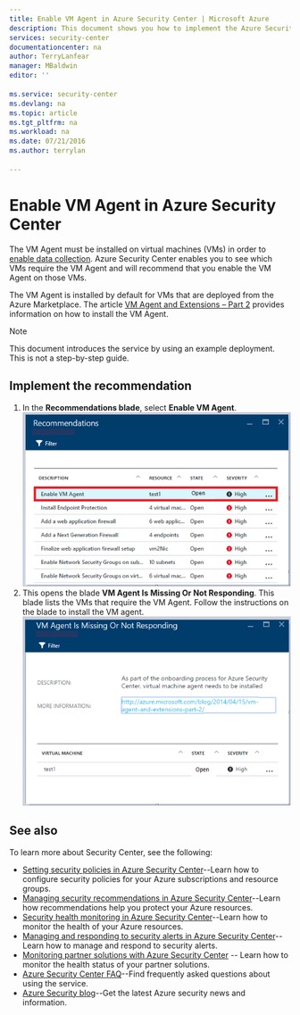 ```yaml
---
title: Enable VM Agent in Azure Security Center | Microsoft Azure
description: This document shows you how to implement the Azure Security Center recommendation **Enable VM Agent**.
services: security-center
documentationcenter: na
author: TerryLanfear
manager: MBaldwin
editor: ''

ms.service: security-center
ms.devlang: na
ms.topic: article
ms.tgt_pltfrm: na
ms.workload: na
ms.date: 07/21/2016
ms.author: terrylan

---
```

# Enable VM Agent in Azure Security Center
The VM Agent must be installed on virtual machines (VMs) in order to [enable data collection](security-center-enable-data-collection.md).  Azure Security Center enables you to see which VMs require the VM Agent and will recommend that you enable the VM Agent on those VMs.

The VM Agent is installed by default for VMs that are deployed from the Azure Marketplace. The article [VM Agent and Extensions – Part 2](https://azure.microsoft.com/blog/vm-agent-and-extensions-part-2/) provides information on how to install the VM Agent.

> [!NOTE]
> This document introduces the service by using an example deployment. This is not a step-by-step guide.
> 
> 

## Implement the recommendation
1. In the **Recommendations blade**, select **Enable VM Agent**.
   ![Enable VM Agent](./media/security-center-enable-vm-agent/enable-vm-agent.png)
2. This opens the blade **VM Agent Is Missing Or Not Responding**. This blade lists the VMs that require the VM Agent. Follow the instructions on the blade to install the VM agent.
   ![VM Agent is missing](./media/security-center-enable-vm-agent/vm-agent-is-missing.png)

## See also
To learn more about Security Center, see the following:

* [Setting security policies in Azure Security Center](security-center-policies.md)--Learn how to configure security policies for your Azure subscriptions and resource groups.
* [Managing security recommendations in Azure Security Center](security-center-recommendations.md)--Learn how recommendations help you protect your Azure resources.
* [Security health monitoring in Azure Security Center](security-center-monitoring.md)--Learn how to monitor the health of your Azure resources.
* [Managing and responding to security alerts in Azure Security Center](security-center-managing-and-responding-alerts.md)--Learn how to manage and respond to security alerts.
* [Monitoring partner solutions with Azure Security Center](security-center-partner-solutions.md) -- Learn how to monitor the health status of your partner solutions.
* [Azure Security Center FAQ](security-center-faq.md)--Find frequently asked questions about using the service.
* [Azure Security blog](http://blogs.msdn.com/b/azuresecurity/)--Get the latest Azure security news and information.

<!--Image references-->
[1]: ./media/security-center-enable-vm-agent/enable-vm-agent.png
[2]: ./media/security-center-enable-vm-agent/vm-agent-is-missing.png
